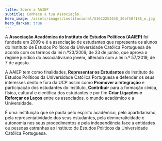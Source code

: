```yaml
---
title: Sobre a AAIEP
subtitle: Conhece a tua Associação.
hero_image: /assets/images/institucional/53022252038_30af50f185_o.jpg
hero_darken: true
---
```


A **Associação Académica do Instituto de Estudos Políticos (AAIEP)** foi fundada em 2009 e é a associação de estudantes que representa os alunos do Instituto de Estudos Políticos da Universidade Católica Portuguesa de acordo com os termos da lei n.º23/2006, de 23 de junho, que aprova o regime jurídico do associativismo jovem, alterado com a lei n.º 57/2019, de 7 de agosto. 

A AAIEP tem como finalidades, **Representar os Estudantes** do Instituto de Estudos Políticos da Universidade Católica Portuguesa e defender os seus interesses dento e fora da UCP assim como **Promover a Integração** e participação dos estudantes do Instituto, **Contribuir** para a formação cívica, física, cultural e científica dos estudantes e por fim **Criar Ligações e Reforçar os Laços** entre os associados, o mundo académico e a Universidade. 

É uma instituição que se pauta pelo espírito académico, pelo apartidarismo, pela representatividade dos seus estudantes, pela democraticidade e autonomia nos seus procedimentos e pela independência face a entidades ou pessoas estranhas ao Instituto de Estudos Políticos da Universidade Católica Portuguesa. 
